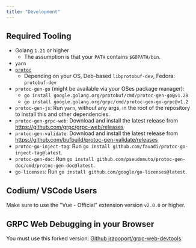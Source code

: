 ```yaml
---
title: "Development"
---
```


## Required Tooling

* Golang `1.21` or higher
    * The assumption is that your `PATH` contains `$GOPATH/bin`.
* `yarn`
* [`protoc`](https://grpc.io/docs/protoc-installation/)
    * Depending on your OS, Deb-based `libprotobuf-dev`, Fedora: `protobuf-dev`
* `protoc-gen-go` (might be available via your OSes package manager):
    * `go install google.golang.org/protobuf/cmd/protoc-gen-go@v1.28`
    * `go install google.golang.org/grpc/cmd/protoc-gen-go-grpc@v1.2`
* `protoc-gen-js`: Run `yarn`, without any args, in the root of the repository to install this and other dependencies.
* `protoc-gen-grpc-web`: Download and install the latest release from https://github.com/grpc/grpc-web/releases
* `protoc-gen-validate`: Download and install the latest release from https://github.com/bufbuild/protoc-gen-validate/releases
* `protoc-go-inject-tag`: Run `go install github.com/favadi/protoc-go-inject-tag@latest`.
* `protoc-gen-doc`: Run `go install github.com/pseudomuto/protoc-gen-doc/cmd/protoc-gen-doc@latest`.
* `go-licenses`: Run `go install github.com/google/go-licenses@latest`.

## Codium/ VSCode Users

Make sure to use the "Vue - Official" extension version `v2.0.0` or higher.

## GRPC Web Debugging in your Browser

You must use this forked version: [Github jrapoport/grpc-web-devtools](https://github.com/jrapoport/grpc-web-devtools).
